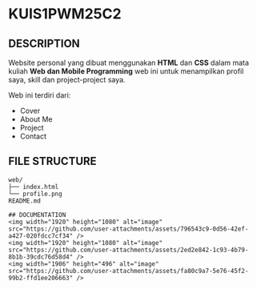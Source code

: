 # KUIS1PWM25C2

## DESCRIPTION
Website personal yang dibuat menggunakan **HTML** dan **CSS** dalam mata kuliah **Web dan Mobile Programming** 
web ini untuk menampilkan profil saya, skill dan project-project saya.

Web ini terdiri dari:
- Cover
- About Me
- Project
- Contact

## FILE STRUCTURE
```
web/
├── index.html
└── profile.png
README.md

## DOCUMENTATION
<img width="1920" height="1080" alt="image" src="https://github.com/user-attachments/assets/796543c9-0d56-42ef-a427-020fdcc7cf34" />
<img width="1920" height="1080" alt="image" src="https://github.com/user-attachments/assets/2ed2e842-1c93-4b79-8b1b-39cdc76d58d4" />
<img width="1906" height="496" alt="image" src="https://github.com/user-attachments/assets/fa80c9a7-5e76-45f2-99b2-ffd1ee206663" />
